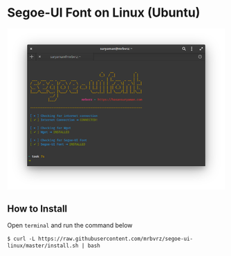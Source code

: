 # Segoe-UI Font on Linux (Ubuntu)

<p align="center"><img src="screenshot.png" alt="segoe-ui font" width="700"/></div></p>

## How to Install

Open `terminal` and run the command below
```console
$ curl -L https://raw.githubusercontent.com/mrbvrz/segoe-ui-linux/master/install.sh | bash
```
